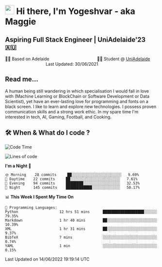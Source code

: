 <h1><img src="https://emojis.slackmojis.com/emojis/images/1531849430/4246/blob-sunglasses.gif?1531849430" width="30"/> Hi there, I'm Yogeshvar - aka Maggie</h1>

## Aspiring Full Stack Engineer | UniAdelaide'23 🇦🇺  
🏂🏻  Based on Adelaide &nbsp;&nbsp;&nbsp;&nbsp;&nbsp;&nbsp;&nbsp;&nbsp;&nbsp;&nbsp;&nbsp;&nbsp;&nbsp;&nbsp;&nbsp;&nbsp;&nbsp;&nbsp;&nbsp;&nbsp;&nbsp;&nbsp;&nbsp;&nbsp;&nbsp;&nbsp;&nbsp;&nbsp;&nbsp;&nbsp;&nbsp;&nbsp;&nbsp;&nbsp;&nbsp;&nbsp;&nbsp;&nbsp;&nbsp;👨‍💻 Student @ [UniAdelaide](https://www.adelaide.edu.au)   &nbsp;&nbsp;&nbsp;&nbsp;&nbsp;&nbsp;&nbsp;&nbsp;&nbsp;&nbsp;&nbsp;&nbsp;&nbsp;&nbsp;&nbsp;&nbsp;&nbsp;&nbsp;&nbsp;&nbsp;&nbsp;&nbsp;&nbsp;&nbsp;&nbsp;&nbsp;&nbsp;&nbsp;&nbsp;&nbsp;&nbsp;&nbsp; &nbsp;Last Updated: 30/06/2021

## Read me...

A human being still wandering in which specialisation I would fall in love with (Machine Learning or BlockChain or Software Development or Data Scientist), yet have an ever-lasting love for programming and fonts on a black screen. I like to learn and explore new technologies. I possess proven communication skills and a strong work ethic. In my spare time I'm interested in tech, AI, Gaming, Football, and Cooking.

## 🛠 When & What do I code ?  

<!--START_SECTION:waka-->
![Code Time](http://img.shields.io/badge/Code%20Time-1%2C579%20hrs%2048%20mins-blue)

![Lines of code](https://img.shields.io/badge/From%20Hello%20World%20I%27ve%20Written-2%20Million%20lines%20of%20code-blue)

**I'm a Night 🦉** 

```text
🌞 Morning    28 commits     ██░░░░░░░░░░░░░░░░░░░░░░░   9.69% 
🌆 Daytime    22 commits     ██░░░░░░░░░░░░░░░░░░░░░░░   7.61% 
🌃 Evening    94 commits     ████████░░░░░░░░░░░░░░░░░   32.53% 
🌙 Night      145 commits    ████████████░░░░░░░░░░░░░   50.17%

```


📊 **This Week I Spent My Time On** 

```text
💬 Programming Languages: 
Python                   12 hrs 51 mins      ███████████████████░░░░░░   79.35% 
Markdown                 1 hr 40 mins        ██░░░░░░░░░░░░░░░░░░░░░░░   10.39% 
XML                      1 hr 31 mins        ██░░░░░░░░░░░░░░░░░░░░░░░   9.37% 
BibTeX                   7 mins              ░░░░░░░░░░░░░░░░░░░░░░░░░   0.74% 
YAML                     1 min               ░░░░░░░░░░░░░░░░░░░░░░░░░   0.15%

```


 Last Updated on 14/06/2022 19:19:14 UTC
<!--END_SECTION:waka-->
